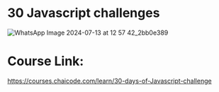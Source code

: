 # 30 Javascript challenges

![WhatsApp Image 2024-07-13 at 12 57 42_2bb0e389](https://github.com/user-attachments/assets/92ea4413-824b-4edc-ac26-29077d1fa7a7)

# Course Link:
https://courses.chaicode.com/learn/30-days-of-Javascript-challenge
